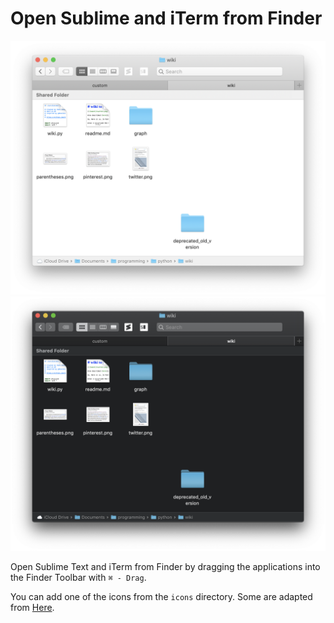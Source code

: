 # Open Sublime and iTerm from Finder

![light](screenshots/light.png)![dark](screenshots/dark.png)

Open Sublime Text and iTerm from Finder by dragging the applications into the Finder Toolbar with `⌘ - Drag`.

You can add one of the icons from the `icons` directory. Some are adapted from [Here](https://github.com/frankyonnetti/gravity-sublime-theme).